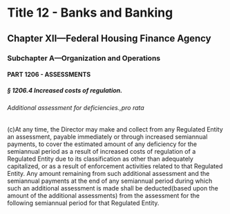
# Title 12 - Banks and Banking
## Chapter XII—Federal Housing Finance Agency
### Subchapter A—Organization and Operations
#### PART 1206 - ASSESSMENTS
##### § 1206.4 Increased costs of regulation.
###### Additional assessment for deficiencies.,pro rata

(c)At any time, the Director may make and collect from any Regulated Entity an assessment, payable immediately or through increased semiannual payments, to cover the estimated amount of any deficiency for the semiannual period as a result of increased costs of regulation of a Regulated Entity due to its classification as other than adequately capitalized, or as a result of enforcement activities related to that Regulated Entity. Any amount remaining from such additional assessment and the semiannual payments at the end of any semiannual period during which such an additional assessment is made shall be deducted(based upon the amount of the additional assessments) from the assessment for the following semiannual period for that Regulated Entity.
